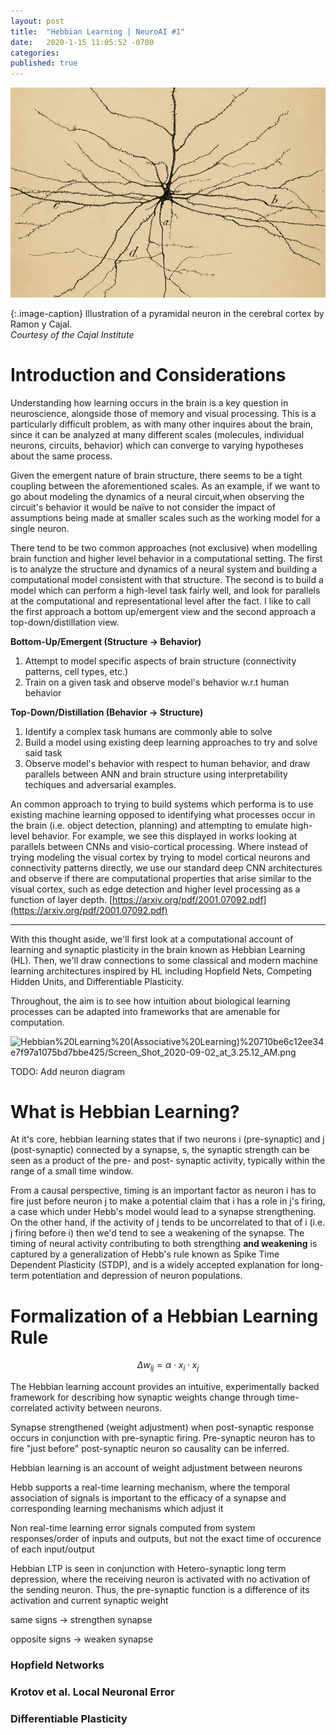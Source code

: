 ```yaml
---
layout: post
title:  "Hebbian Learning | NeuroAI #1"
date:   2020-1-15 11:05:52 -0700
categories: 
published: true
---
```

![](/assets/pyramidal.jpg)

{:.image-caption}
Illustration of a pyramidal neuron in the cerebral cortex by Ramon y Cajal. <br/>*Courtesy of the Cajal Institute*


# Introduction and Considerations

Understanding how learning occurs in the brain is a key question in neuroscience, alongside those of memory and visual processing. This is a particularly difficult problem, as with many other inquires about the brain, since it can be analyzed at many different scales (molecules, individual neurons, circuits, behavior) which can converge to varying hypotheses about the same process.

Given the emergent nature of brain structure, there seems to be a tight coupling between the aforementioned scales. As an example, if we want to go about modeling the dynamics of a neural circuit,when observing the circuit's behavior it would be naïve to not consider the impact of assumptions being made at smaller scales such as the working model for a single neuron.

There tend to be two common approaches (not exclusive) when modelling brain function and higher level behavior in a computational setting. The first is to analyze the structure and dynamics of a neural system and building a computational model consistent with that structure. The second is to build a model which can perform a high-level task fairly well, and look for parallels at the computational and representational level after the fact. I like to call the first approach a bottom up/emergent view and the second approach a top-down/distillation view.


**Bottom-Up/Emergent (Structure -> Behavior)**
1. Attempt to model specific aspects of brain structure (connectivity patterns, cell types, etc.)
2. Train on a given task and observe model's behavior w.r.t human behavior

**Top-Down/Distillation (Behavior -> Structure)**
1. Identify a complex task humans are commonly able to solve
2. Build a model using existing deep learning approaches to try and solve said task
3. Observe model's behavior with respect to human behavior, and draw parallels between ANN and brain structure using interpretability techiques and adversarial examples. 


An common approach to trying to build systems which performa is to use existing machine learning opposed to identifying what processes occur in the brain (i.e. object detection, planning) and attempting to emulate high-level behavior. For example, we see this displayed in works looking at parallels between CNNs and visio-cortical processing. Where instead of trying modeling the visual cortex by trying to model cortical neurons and connectivity patterns directly, we use our standard deep CNN architectures and observe if there are computational properties that arise similar to the visual cortex, such as edge detection and higher level processing as a function of layer depth. [https://arxiv.org/pdf/2001.07092.pdf](https://arxiv.org/pdf/2001.07092.pdf)

---

With this thought aside, we'll first look at a computational account of learning and synaptic plasticity in the brain known as Hebbian Learning (HL). Then, we'll draw connections to some classical and modern machine learning architectures inspired by HL including Hopfield Nets, Competing Hidden Units, and Differentiable Plasticity. 

Throughout, the aim is to see how intuition about biological learning processes can be adapted into frameworks that are amenable for computation. 

![Hebbian%20Learning%20(Associative%20Learning)%20710be6c12ee34e7f97a1075bd7bbe425/Screen_Shot_2020-09-02_at_3.25.12_AM.png](Hebbian%20Learning%20(Associative%20Learning)%20710be6c12ee34e7f97a1075bd7bbe425/Screen_Shot_2020-09-02_at_3.25.12_AM.png)

TODO: Add neuron diagram

# What is Hebbian Learning?
At it's core, hebbian learning states that if two neurons i (pre-synaptic) and j (post-synaptic) connected by a synapse, s,  the synaptic strength can be seen as a product of the pre- and post- synaptic activity, typically within the range of a small time window. 

From a causal perspective, timing is an important factor as neuron i has to fire just before neuron j to make a potential claim that i has a role in j's firing, a case which under Hebb's model would lead to a synapse strengthening. On the other hand, if the activity of j tends to be uncorrelated to that of i (i.e. j firing before i) then we'd tend to see a weakening of the synapse. The timing of neural activity contributing to both strengthing **and weakening** is captured by a generalization of Hebb's rule known as Spike Time Dependent Plasticity (STDP), and is a widely accepted explanation for long-term potentiation and depression of neuron populations.

# Formalization of a Hebbian Learning Rule

$$ 
\Delta w_{ij} = \alpha \cdot x_i \cdot x_j
$$

The Hebbian learning account provides an intuitive, experimentally backed framework for describing how synaptic weights change through time-correlated activity between neurons. 

Synapse strengthened (weight adjustment) when post-synaptic response occurs in conjunction with pre-synaptic firing. Pre-synaptic neuron has to fire "just before" post-synaptic neuron so causality can be inferred.

Hebbian learning is an account of weight adjustment between neurons

Hebb supports a real-time learning mechanism, where the temporal association of signals is important to the efficacy of a synapse and corresponding learning mechanisms which adjust it

Non real-time learning error signals computed from system responses/order of inputs and outputs, but not the exact time of occurence of each input/output 

Hebbian LTP is seen in conjunction with Hetero-synaptic long term depression, where the receiving neuron is activated with no activation of the sending neuron. Thus, the pre-synaptic function is a difference of its activation and current synaptic weight

same signs → strengthen synapse

opposite signs → weaken synapse

### Hopfield Networks

### Krotov et al. Local Neuronal Error

### Differentiable Plasticity

